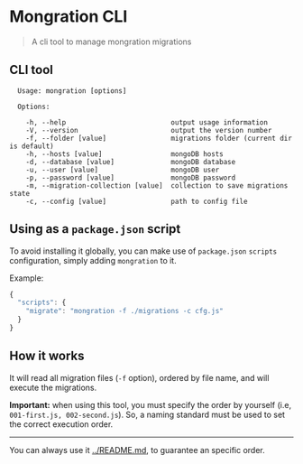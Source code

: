# Mongration CLI

> A cli tool to manage mongration migrations

## CLI tool

```
  Usage: mongration [options]

  Options:

    -h, --help                          output usage information
    -V, --version                       output the version number
    -f, --folder [value]                migrations folder (current dir is default)
    -h, --hosts [value]                 mongoDB hosts
    -d, --database [value]              mongoDB database
    -u, --user [value]                  mongoDB user
    -p, --password [value]              mongoDB password
    -m, --migration-collection [value]  collection to save migrations state
    -c, --config [value]                path to config file
```

## Using as a `package.json` script

To avoid installing it globally, you can make use of `package.json` `scripts`
configuration, simply adding `mongration` to it.

Example:

```javascript
{
  "scripts": {
    "migrate": "mongration -f ./migrations -c cfg.js"
  }
}
```

## How it works

It will read all migration files (`-f` option), ordered by file name, and will
execute the migrations.

**Important:** when using this tool, you must specify the order by yourself (i.e, `001-first.js, 002-second.js`).
So, a naming standard must be used to set the correct execution order.

---

You can always use it [../README.md](programmaticaly), to guarantee an specific order.
